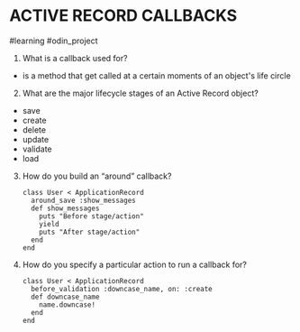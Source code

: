 # ACTIVE RECORD CALLBACKS

#learning #odin_project

1. What is a callback used for?
  * is a method that get called at a certain moments of an object's life circle

2. What are the major lifecycle stages of an Active Record object?
  * save
  * create
  * delete
  * update
  * validate
  * load

3. How do you build an “around” callback?
    ```
    class User < ApplicationRecord
      around_save :show_messages  
      def show_messages
        puts "Before stage/action"
        yield
        puts "After stage/action"
      end
    end
    ```
4. How do you specify a particular action to run a callback for?
    ```
    class User < ApplicationRecord
      before_validation :downcase_name, on: :create
      def downcase_name
        name.downcase!
      end
    end
    ```

